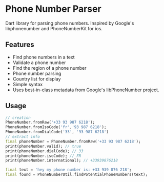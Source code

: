 # Phone Number Parser

Dart library for parsing phone numbers. Inspired by Google's libphonenumber and PhoneNumberKit for ios.

## Features

 - Find phone numbers in a text
 - Validate a phone number
 - Find the region of a phone number
 - Phone number parsing
 - Country list for display
 - Simple syntax
 - Uses best-in-class metadata from Google's libPhoneNumber project. 

## Usage

```dart
// creation
PhoneNumber.fromRaw('+33 93 987 6218');
PhoneNumber.fromIsoCode('fr','93 987 6218');
PhoneNumber.fromDialCode('33', '93 987 6218')
// extract info
final phoneNumber = PhoneNumber.fromRaw('+33 93 987 6218');
print(phoneNumber.valid); // true
print(phoneNumber.dialCode); // 33
print(phoneNumber.isoCode); // FR
print(phoneNumber.international); // +33939876218

final text = 'hey my phone number is: +33 939 876 218';
final found = PhoneNumberUtil.findPotentialPhoneNumbers(text);
 
```
